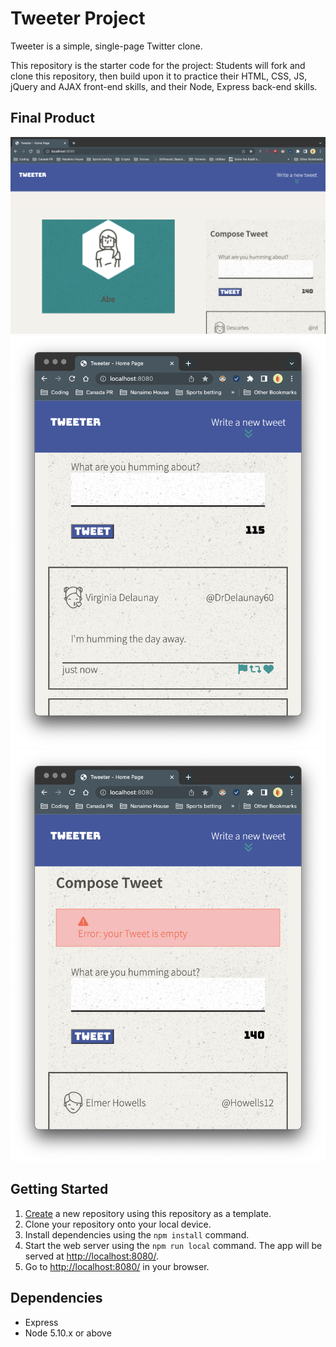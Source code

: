# Tweeter Project

Tweeter is a simple, single-page Twitter clone.

This repository is the starter code for the project: Students will fork and clone this repository, then build upon it to practice their HTML, CSS, JS, jQuery and AJAX front-end skills, and their Node, Express back-end skills.

## Final Product

!["main app page"](https://raw.githubusercontent.com/durdenfreetyler/tweeter/45917813a855dcf1191a9e8573f84d7c9d4d44f5/docs/main-page.png)
!["main page responsive web design"](https://raw.githubusercontent.com/durdenfreetyler/tweeter/45917813a855dcf1191a9e8573f84d7c9d4d44f5/docs/main-page-responsive-web-design.png)
!["empty-tweet-error"](https://raw.githubusercontent.com/durdenfreetyler/tweeter/45917813a855dcf1191a9e8573f84d7c9d4d44f5/docs/empty-tweet-error.png)

## Getting Started

1. [Create](https://docs.github.com/en/repositories/creating-and-managing-repositories/creating-a-repository-from-a-template) a new repository using this repository as a template.
2. Clone your repository onto your local device.
3. Install dependencies using the `npm install` command.
3. Start the web server using the `npm run local` command. The app will be served at <http://localhost:8080/>.
4. Go to <http://localhost:8080/> in your browser.

## Dependencies

- Express
- Node 5.10.x or above
